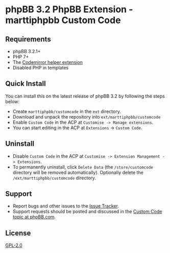 # phpBB 3.2 PhpBB Extension - marttiphpbb Custom Code

## Requirements

* phpBB 3.2.1+
* PHP 7+
* The [Codemirror helper extension](https://github.com/marttiphpbb/phpbb-ext-codemirror)
* Disabled PHP in templates

## Quick Install

You can install this on the latest release of phpBB 3.2 by following the steps below:

* Create `marttiphpbb/customcode` in the `ext` directory.
* Download and unpack the repository into `ext/marttiphpbb/customcode`
* Enable `Custom Code` in the ACP at `Customise -> Manage extensions`.
* You can start editing in the ACP at `Extensions` -> `Custom Code`.

## Uninstall

* Disable `Custom Code` in the ACP at `Customise -> Extension Management -> Extensions`.
* To permanently uninstall, click `Delete Data` (the `/store/customcode` directory will be removed automatically). Optionally delete the `/ext/marttiphpbb/customcode` directory.

## Support

* Report bugs and other issues to the [Issue Tracker](https://github.com/marttiphpbb/phpbb-ext-customcode/issues).
* Support requests should be posted and discussed in the [Custom Code topic at phpBB.com](https://www.phpbb.com/community/viewtopic.php?f=456&t=2275361).

## License

[GPL-2.0](license.txt)
